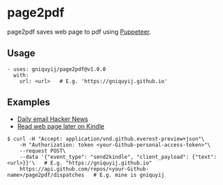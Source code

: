 # page2pdf

page2pdf saves web page to pdf using [Puppeteer](https://github.com/GoogleChrome/puppeteer).

## Usage
```
- uses: gniquyij/page2pdf@v1.0.0
  with:
    url: <url>   # E.g. 'https://gniquyij.github.io'
```

## Examples
- [Daily email Hacker News](https://github.com/gniquyij/page2pdf/blob/master/.github/workflows/hackernews.yml)
- [Read web page later on Kindle](https://github.com/gniquyij/page2pdf/blob/master/.github/workflows/send2kindle.yml)
```
$ curl -H "Accept: application/vnd.github.everest-preview+json"\
    -H "Authorization: token <your-Github-personal-access-token>"\
    --request POST\
    --data '{"event_type": "send2kindle", "client_payload": {"text": <url>}}'\   # E.g. "https://gniquyij.github.io"
    https://api.github.com/repos/<your-Github-name>/page2pdf/dispatches   # E.g. mine is gniquyij
```